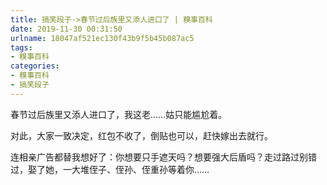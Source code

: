 ```yaml
---
title: 搞笑段子->春节过后族里又添人进口了 | 糗事百科
date: 2019-11-30 00:31:50
urlname: 18047af521ec130f43b9f5b45b087ac5
tags: 
- 糗事百科
categories:
- 糗事百科
- 搞笑段子
---
```

春节过后族里又添人进口了，我这老……姑只能尴尬着。

对此，大家一致决定，红包不收了，倒贴也可以，赶快嫁出去就行。

连相亲广告都替我想好了：你想要只手遮天吗？想要强大后盾吗？走过路过别错过，娶了她，一大堆侄子、侄孙、侄重孙等着你……


